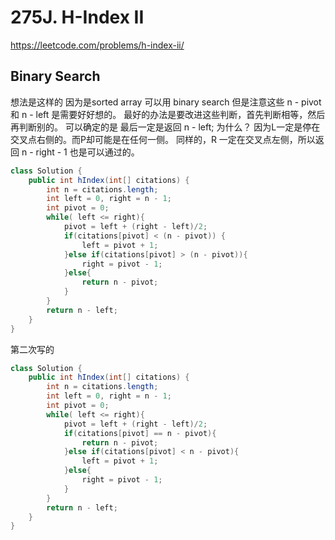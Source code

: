 # 275J. H-Index II

https://leetcode.com/problems/h-index-ii/

## Binary Search
想法是这样的 因为是sorted array 可以用
binary search 但是注意这些 n - pivot 和 n - left 是需要好好想的。
最好的办法是要改进这些判断，首先判断相等，然后再判断别的。
可以确定的是 最后一定是返回 n - left;
为什么？
因为L一定是停在交叉点右侧的。而P却可能是在任何一侧。
同样的，R 一定在交叉点左侧，所以返回 n - right - 1 也是可以通过的。
```Java
class Solution {
    public int hIndex(int[] citations) {
        int n = citations.length;
        int left = 0, right = n - 1;
        int pivot = 0;
        while( left <= right){
            pivot = left + (right - left)/2;
            if(citations[pivot] < (n - pivot)) {
                left = pivot + 1;
            }else if(citations[pivot] > (n - pivot)){
                right = pivot - 1;
            }else{
                return n - pivot;
            }
        }
        return n - left;
    }
}
```

第二次写的

```Java
class Solution {
    public int hIndex(int[] citations) {
        int n = citations.length;
        int left = 0, right = n - 1;
        int pivot = 0;
        while( left <= right){
            pivot = left + (right - left)/2;
            if(citations[pivot] == n - pivot){
                return n - pivot;
            }else if(citations[pivot] < n - pivot){
                left = pivot + 1;
            }else{
                right = pivot - 1;
            }
        }
        return n - left;
    }
}
```

